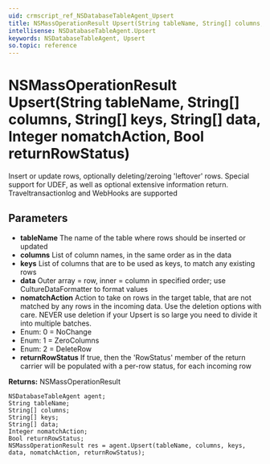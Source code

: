 ```yaml
---
uid: crmscript_ref_NSDatabaseTableAgent_Upsert
title: NSMassOperationResult Upsert(String tableName, String[] columns, String[] keys, String[] data, Integer nomatchAction, Bool returnRowStatus)
intellisense: NSDatabaseTableAgent.Upsert
keywords: NSDatabaseTableAgent, Upsert
so.topic: reference
---
```


# NSMassOperationResult Upsert(String tableName, String[] columns, String[] keys, String[] data, Integer nomatchAction, Bool returnRowStatus)

Insert or update rows, optionally deleting/zeroing 'leftover' rows. Special support for UDEF, as well as optional extensive information return. Traveltransactionlog and WebHooks are supported

## Parameters

* **tableName** The name of the table where rows should be inserted or updated
* **columns** List of column names, in the same order as in the data
* **keys** List of columns that are to be used as keys, to match any existing rows
* **data** Outer array = row, inner = column in specified order; use CultureDataFormatter to format values
* **nomatchAction** Action to take on rows in the target table, that are not matched by any rows in the incoming data. Use the deletion options with care. NEVER use deletion if your Upsert is so large you need to divide it into multiple batches.
* Enum: 0 = NoChange
* Enum: 1 = ZeroColumns
* Enum: 2 = DeleteRow
* **returnRowStatus** If true, then the 'RowStatus' member of the return carrier will be populated with a per-row status, for each incoming row

**Returns:** NSMassOperationResult

```crmscript
NSDatabaseTableAgent agent;
String tableName;
String[] columns;
String[] keys;
String[] data;
Integer nomatchAction;
Bool returnRowStatus;
NSMassOperationResult res = agent.Upsert(tableName, columns, keys, data, nomatchAction, returnRowStatus);
```

